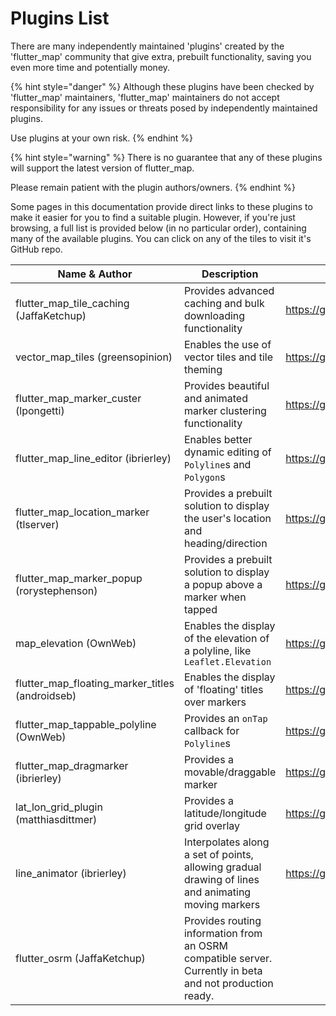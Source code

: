 # Plugins List

There are many independently maintained 'plugins' created by the 'flutter\_map' community that give extra, prebuilt functionality, saving you even more time and potentially money.

{% hint style="danger" %}
Although these plugins have been checked by 'flutter\_map' maintainers, 'flutter\_map' maintainers do not accept responsibility for any issues or threats posed by independently maintained plugins.

Use plugins at your own risk.
{% endhint %}

{% hint style="warning" %}
There is no guarantee that any of these plugins will support the latest version of flutter\_map.

Please remain patient with the plugin authors/owners.
{% endhint %}

Some pages in this documentation provide direct links to these plugins to make it easier for you to find a suitable plugin. However, if you're just browsing, a full list is provided below (in no particular order), containing many of the available plugins. You can click on any of the tiles to visit it's GitHub repo.

<table data-card-size="large" data-view="cards"><thead><tr><th>Name &#x26; Author</th><th>Description</th><th data-hidden data-card-target data-type="content-ref"></th><th data-hidden data-card-cover data-type="files"></th></tr></thead><tbody><tr><td>flutter_map_tile_caching (JaffaKetchup)</td><td>Provides advanced caching and bulk downloading functionality</td><td><a href="https://github.com/JaffaKetchup/flutter_map_tile_caching">https://github.com/JaffaKetchup/flutter_map_tile_caching</a></td><td></td></tr><tr><td>vector_map_tiles (greensopinion)</td><td>Enables the use of vector tiles and tile theming</td><td><a href="https://github.com/greensopinion/flutter-vector-map-tiles">https://github.com/greensopinion/flutter-vector-map-tiles</a></td><td></td></tr><tr><td>flutter_map_marker_custer (lpongetti)</td><td>Provides beautiful and animated marker clustering functionality</td><td><a href="https://github.com/lpongetti/flutter_map_marker_cluster">https://github.com/lpongetti/flutter_map_marker_cluster</a></td><td></td></tr><tr><td>flutter_map_line_editor (ibrierley)</td><td>Enables better dynamic editing of <code>Polyline</code>s and <code>Polygon</code>s</td><td><a href="https://github.com/ibrierley/flutter_map_line_editor">https://github.com/ibrierley/flutter_map_line_editor</a></td><td></td></tr><tr><td>flutter_map_location_marker (tlserver)</td><td>Provides a prebuilt solution to display the user's location and heading/direction</td><td><a href="https://github.com/tlserver/flutter_map_location_marker">https://github.com/tlserver/flutter_map_location_marker</a></td><td></td></tr><tr><td>flutter_map_marker_popup (rorystephenson)</td><td>Provides a prebuilt solution to display a popup above a marker when tapped</td><td><a href="https://github.com/rorystephenson/flutter_map_marker_popup">https://github.com/rorystephenson/flutter_map_marker_popup</a></td><td></td></tr><tr><td>map_elevation (OwnWeb)</td><td>Enables the display of the elevation of a polyline, like <code>Leaflet.Elevation</code></td><td><a href="https://github.com/OwnWeb/map_elevation">https://github.com/OwnWeb/map_elevation</a></td><td></td></tr><tr><td>flutter_map_floating_marker_titles (androidseb)</td><td>Enables the display of 'floating' titles over markers</td><td><a href="https://github.com/androidseb/flutter_map_floating_marker_titles">https://github.com/androidseb/flutter_map_floating_marker_titles</a></td><td></td></tr><tr><td>flutter_map_tappable_polyline (OwnWeb)</td><td>Provides an <code>onTap</code> callback for <code>Polyline</code>s</td><td><a href="https://github.com/OwnWeb/flutter_map_tappable_polyline">https://github.com/OwnWeb/flutter_map_tappable_polyline</a></td><td></td></tr><tr><td>flutter_map_dragmarker (ibrierley)</td><td>Provides a movable/draggable marker</td><td><a href="https://github.com/ibrierley/flutter_map_dragmarker">https://github.com/ibrierley/flutter_map_dragmarker</a></td><td></td></tr><tr><td>lat_lon_grid_plugin (matthiasdittmer)</td><td>Provides a latitude/longitude grid overlay</td><td><a href="https://github.com/matthiasdittmer/lat_lon_grid_plugin">https://github.com/matthiasdittmer/lat_lon_grid_plugin</a></td><td></td></tr><tr><td>line_animator (ibrierley)</td><td>Interpolates along a set of points, allowing gradual drawing of lines and animating moving markers</td><td><a href="https://github.com/ibrierley/line_animator">https://github.com/ibrierley/line_animator</a></td><td></td></tr><tr><td>flutter_osrm (JaffaKetchup)</td><td>Provides routing information from an OSRM compatible server. Currently in beta and not production ready.</td><td></td><td></td></tr></tbody></table>
